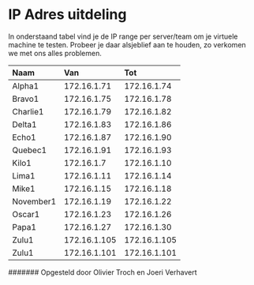 # IP Adres uitdeling
In onderstaand tabel vind je de IP range per server/team om je virtuele machine te testen. Probeer je daar alsjeblief aan te houden, zo verkomen we met ons alles problemen.

| Naam       |   Van                       	 | Tot 		 |
| :--------- |  :------------------------------- | :------------ |
| Alpha1     |  172.16.1.71                      | 172.16.1.74   |
| Bravo1     |  172.16.1.75                      | 172.16.1.78   |
| Charlie1   |  172.16.1.79                      | 172.16.1.82   |
| Delta1     |  172.16.1.83                      | 172.16.1.86   |
| Echo1      |  172.16.1.87                      | 172.16.1.90   |
| Quebec1    |  172.16.1.91                      | 172.16.1.93   |
| Kilo1      |  172.16.1.7                       | 172.16.1.10   |
| Lima1      |  172.16.1.11                      | 172.16.1.14   |
| Mike1      |  172.16.1.15                      | 172.16.1.18   |
| November1  |  172.16.1.19                      | 172.16.1.22   |
| Oscar1     |  172.16.1.23                      | 172.16.1.26   |
| Papa1      |  172.16.1.27                      | 172.16.1.30   |
| Zulu1      |  172.16.1.105                     | 172.16.1.105  |
| Zulu1      |  172.16.1.101                     | 172.16.1.101  |

####### Opgesteld door Olivier Troch en Joeri Verhavert
